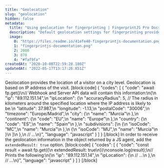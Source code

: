 ```yaml
---
title: "Geolocation"
slug: "geolocation"
hidden: false
metadata: 
  title: "Using geolocation for fingerprinting | FingerprintJS Pro Docs"
  description: "Default geolocation settings for fingerprinting provide the location of a website visitor on a city level, specifying an accuracy method is not necessary."
  image: 
    0: "https://files.readme.io/41efe40-fingerprintjs-documentation.png"
    1: "fingerprintjs-documentation.png"
    2: 2000
    3: 878
    4: "#faf9fa"
createdAt: "2020-10-08T22:59:28.180Z"
updatedAt: "2022-05-17T13:17:26.851Z"
---
```

Geolocation provides the location of a visitor on a city level. Geolocation is based on IP address of the visit.
[block:code]
{
  "codes": [
    {
      "code": "await fp.get()\n// Webhook and Server API data will contain this information:\n{\n  \"ip\": \"89.112.151.14\",\n  \"ipLocation\": {\n    \"accuracyRadius\": 5, // The radius in kilometers around the specified location where the IP address is likely to be.\n    \"latitude\": 37.987,\n    \"longitude\": -1.13,\n    \"postalCode\": \"30006\",\n    \"timezone\": \"Europe/Madrid\",\n    \"city\": {\n      \"name\": \"Murcia\"\n    },\n    \"continent\": {\n      \"code\": \"EU\",\n      \"name\": \"Europe\"\n    },\n    \"country\": {\n      \"code\": \"ES\",\n      \"name\": \"Spain\"\n    },\n    \"subdivisions\": [\n      {\n        \"isoCode\": \"MC\",\n        \"name\": \"Murcia\"\n      },\n      {\n        \"isoCode\": \"MU\",\n        \"name\": \"Murcia\"\n      }\n    ]\n  },\n  // ...\n}",
      "language": "javascript"
    }
  ]
}
[/block]
In order to receive the geolocation information in the object returned by a JS agent, add the `extendedResult: true` option.
[block:code]
{
  "codes": [
    {
      "code": "const result = await fp.get({\n  extendedResult: true\n})\nconsole.log(result);\n// Prints the following:\n{\n  \"ip\": \"89.112.151.14\",\n  \"ipLocation\": {\n    // ...\n  },\n  // ...\n}",
      "language": "javascript"
    }
  ]
}
[/block]